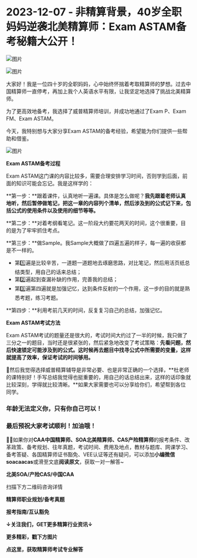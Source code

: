 # 2023-12-07 - 非精算背景，40岁全职妈妈逆袭北美精算师：Exam ASTAM备考秘籍大公开！

![图片](https://mmbiz.qpic.cn/mmbiz_jpg/mK3FpI9af4kg4PH3You8v1p2s4zAl35ZxNnxg0MdNmVTvH2IJcatox7FnBcNAnYE4JN8ZPBDeK1yLvRwqaptmA/640?wx_fmt=jpeg&wxfrom=5&wx_lazy=1&wx_co=1&tp=webp)

![图片](https://mmbiz.qpic.cn/mmbiz_gif/mK3FpI9af4kg4PH3You8v1p2s4zAl35ZQkpnCFrL4sxibTsCHduia44N0WRpw0ibe62rGfxowYB0ZzQROPDAlhh3Q/640?wx_fmt=gif&wxfrom=5&wx_lazy=1&tp=webp)

大家好！我是一位四十岁的全职妈妈，心中始终怀揣着考取精算师的梦想。过去中国精算师一直停考，再加上我个人英语水平有限，让我坚定地选择了挑战北美精算师。

为了更高效地备考，我选择了威普精算师培训，并成功地通过了Exam P、Exam FM、Exam ASTAM。

今天，我特别想与大家分享Exam ASTAM的备考经验，希望能为你们提供一些帮助和借鉴。

![图片](https://mmbiz.qpic.cn/sz_mmbiz_jpg/mK3FpI9af4naoBMYqiamG8uXMvdZMel07TCfibSpC0BooJOYgrLjqzdR7SF5FzLbE8Ir9YyhB1MtUQpCialB2obzQ/640?wx_fmt=jpeg&tp=webp&wxfrom=5&wx_lazy=1)

**Exam ASTAM备考过程**

Exam ASTAM这门课的内容比较多，需要合理安排学习时间，否则学到后面，前面的知识可能会忘记。我是这样学的：

**第一步：**跟着课件，认真地听一遍课。具体是怎么做呢？**我先跟着老师认真地听，然后暂停做笔记，把这一章的内容列个清单，然后涉及到的公式记下来，包括公式的使用条件以及使用的细节等等。**

**第二步：**对着考纲看笔记。这一阶段大约要花两天的时间，这个很重要，目的是为了牢牢抓住考点。

**第三步：**做Sample。我Sample大概做了四遍五遍的样子，每一遍的收获都是不一样的。

* 第1️⃣遍是比较辛苦，一道题一道题地去琢磨思路，对比笔记，然后用活页纸总结类型，用自己的话来总结；
* 第2️⃣遍起到查漏补缺的作用，完善我的总结；
* 第3️⃣遍第四遍就是加强记忆，达到条件反射的一个作用，这一步的目的就是熟悉考题，练习考题。

**第四步：**利用考前几天的时间，反复复习自己的总结，加强记忆。

**Exam ASTAM考试方法**

Exam ASTAM考试的题量还是很大的，考试时间大约过了一半的时候，我只做了三分之一的题目，当时还是很紧张的，然后紧急地改变了考试策略：**先看问题，然后快速锁定可能涉及到的公式。这时候再去题目中找寻公式中所需要的变量，这样就提高了效率，保证考试的时间够用。**

🙋然后我觉得选择威普精算辅导是非常必要、也是非常正确的一个选择，**杜老师的课特别好！手写总结我觉得也挺重要的，用自己的话总结出来，这样的话印象就比较深刻，学得就比较清晰。**如果大家需要也可以分享给你们，希望帮到各位同学。

### 年龄无法定义你，只有你自己可以！

### 

### 最后预祝大家考试顺利！加油哦！

**💁‍♀️**如果你对**CAA中国精算师、SOA北美精算师、CAS产险精算师**的报考条件、改革政策、备考规划、往年真题，考试时间、费用及地点，教材与题库、网课学习、备考答疑、各国精算师证书豁免、VEE认证等还有疑问，可以添加**小编微信soacaacas**或滑至文底**阅读原文**，获取一对一解答~

**北美SOA/产险CAS/中国CAA**

扫描下方二维码咨询详情



**精算师职业规划/备考真题**

**报考指南/互认豁免**

**↓关注我们，GET更多精算行业资讯↓**





**更多精彩，戳下方图片**



[](http://mp.weixin.qq.com/s?__biz=Mzg5ODgxNDE0NQ==&mid=2247496095&idx=1&sn=1652ad043d7583602c430bfc3007aac3&chksm=c05e6831f729e127b771f250531ddbc5e5fa382e199b4a6f49c73a6c8a3b21102ab8fe3e879f&scene=21#wechat_redirect)

[](http://mp.weixin.qq.com/s?__biz=Mzg5ODgxNDE0NQ==&mid=2247493501&idx=1&sn=7620e474746373a659fe5ef89fbb7cd2&chksm=c05e7ed3f729f7c511ae682b3857e983df48e50f8605ed66cb2ef2297a4871ede24978a97033&scene=21#wechat_redirect)

[](http://mp.weixin.qq.com/s?__biz=Mzg5ODgxNDE0NQ==&mid=2247485880&idx=1&sn=0ba2bf0e4451dec32a929e06b118121c&chksm=c05d9016f72a1900fe9894195b322250dec7c7456ca30c5cce94ae6819d30bc65094e2e2719d&scene=21#wechat_redirect)

[](http://mp.weixin.qq.com/s?__biz=Mzg5ODgxNDE0NQ==&mid=2247483716&idx=1&sn=e1df2885756e4f4a72d0567ffa4690bb&chksm=c05d98eaf72a11fca6a29c8eb62754a0b92898373d1de868332308fafe026d4c456fc0f4653f&scene=21#wechat_redirect)

[](http://mp.weixin.qq.com/s?__biz=Mzg5ODgxNDE0NQ==&mid=2247484305&idx=1&sn=faae400b6a109a99b390d9cf3b2e4c29&chksm=c05d9a3ff72a1329c36d211fdd502501b728c1692d079cf95ee41fd0269002f7c72cffff1ad0&scene=21#wechat_redirect)







**点这里，获取精算师考试专业解答**